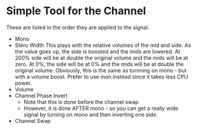 # Simple Tool for the Channel

These are listed in the order they are applied to the signal.
- Mono
- Stero Width
  This plays with the relative volumes of the mid and side. 
  As the value goes up, the side is boosted and the mids are lowered.
  At 200% side will be at double the original volume and the mids will be
  at zero. At 0%, the side will be at 0% and the mids will be at double the
  original volume. Obviously, this is the same as turnning on mono - but with
  a volume boost. Prefer to use mon instead since it takes less CPU power.
- Volume
- Channel Phase Invert
  - Note that this is done before the channel swap
  - However, it is done AFTER mono - so you can get a really wide
    signal by turning on mono and then inverting one side.
- Channel Swap
